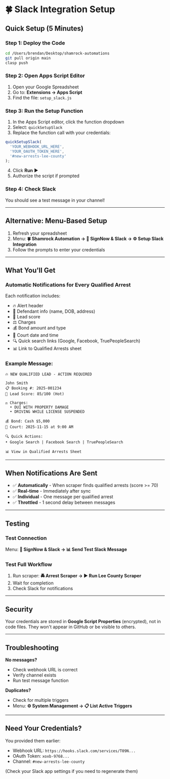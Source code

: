 # 🍀 Slack Integration Setup

## Quick Setup (5 Minutes)

### Step 1: Deploy the Code
```bash
cd /Users/brendan/Desktop/shamrock-automations
git pull origin main
clasp push
```

### Step 2: Open Apps Script Editor
1. Open your Google Spreadsheet
2. Go to: **Extensions → Apps Script**
3. Find the file: `setup_slack.js`

### Step 3: Run the Setup Function
1. In the Apps Script editor, click the function dropdown
2. Select: `quickSetupSlack`
3. Replace the function call with your credentials:

```javascript
quickSetupSlack(
  'YOUR_WEBHOOK_URL_HERE',
  'YOUR_OAUTH_TOKEN_HERE',
  '#new-arrests-lee-county'
);
```

4. Click **Run** ▶️
5. Authorize the script if prompted

### Step 4: Check Slack
You should see a test message in your channel!

---

## Alternative: Menu-Based Setup

1. Refresh your spreadsheet
2. Menu: **🍀 Shamrock Automation → 📨 SignNow & Slack → ⚙️ Setup Slack Integration**
3. Follow the prompts to enter your credentials

---

## What You'll Get

### Automatic Notifications for Every Qualified Arrest

Each notification includes:
- 🔥 Alert header
- 👤 Defendant info (name, DOB, address)
- 🎯 Lead score
- ⚖️ Charges
- 💰 Bond amount and type
- 📅 Court date and time
- 🔍 Quick search links (Google, Facebook, TruePeopleSearch)
- 📊 Link to Qualified Arrests sheet

### Example Message:
```
🔥 NEW QUALIFIED LEAD - ACTION REQUIRED

John Smith
📋 Booking #: 2025-001234
🎯 Lead Score: 85/100 (Hot)

⚖️ Charges:
  • DUI WITH PROPERTY DAMAGE
  • DRIVING WHILE LICENSE SUSPENDED

💰 Bond: Cash $5,000
📅 Court: 2025-11-15 at 9:00 AM

🔍 Quick Actions:
• Google Search | Facebook Search | TruePeopleSearch

📊 View in Qualified Arrests Sheet
```

---

## When Notifications Are Sent

- ✅ **Automatically** - When scraper finds qualified arrests (score >= 70)
- ✅ **Real-time** - Immediately after sync
- ✅ **Individual** - One message per qualified arrest
- ✅ **Throttled** - 1 second delay between messages

---

## Testing

### Test Connection
Menu: **📨 SignNow & Slack → 📊 Send Test Slack Message**

### Test Full Workflow
1. Run scraper: **🚔 Arrest Scraper → ▶️ Run Lee County Scraper**
2. Wait for completion
3. Check Slack for notifications

---

## Security

Your credentials are stored in **Google Script Properties** (encrypted), not in code files. They won't appear in GitHub or be visible to others.

---

## Troubleshooting

**No messages?**
- Check webhook URL is correct
- Verify channel exists
- Run test message function

**Duplicates?**
- Check for multiple triggers
- Menu: **⚙️ System Management → 📋 List Active Triggers**

---

## Need Your Credentials?

You provided them earlier:
- Webhook URL: `https://hooks.slack.com/services/T09N...`
- OAuth Token: `xoxb-9768...`
- Channel: `#new-arrests-lee-county`

(Check your Slack app settings if you need to regenerate them)

